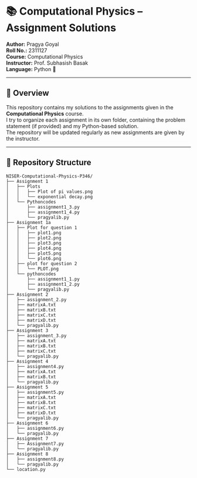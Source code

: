 # 📚 Computational Physics – Assignment Solutions  
   **Author:** Pragya Goyal  
   **Roll No.:** 2311127  
   **Course:** Computational Physics  
   **Instructor:** Prof. Subhasish Basak  
   **Language:** Python 🐍  
    
 ---

## 📖 Overview  
   This repository contains my solutions to the assignments given in the **Computational Physics** course.  
   I try to organize each assignment in its own folder, containing the problem statement (if provided) and my Python-based solution.  
   The repository will be updated regularly as new assignments are given by the instructor.  
    
---

## 📂 Repository Structure    
    NISER-Computational-Physics-P346/
    ├── Assignment 1
    │   ├── Plots
    │   │   ├── Plot of pi values.png
    │   │   └── exponential decay.png
    │   └── Pythoncodes
    │       ├── assignment1_3.py
    │       ├── assignment1_4.py
    │       └── pragyalib.py
    ├── Assignment 1a
    │   ├── Plot for question 1
    │   │   ├── plot1.png
    │   │   ├── plot2.png
    │   │   ├── plot3.png
    │   │   ├── plot4.png
    │   │   ├── plot5.png
    │   │   └── plot6.png
    │   ├── plot for question 2
    │   │   └── PLOT.png
    │   └── pythoncodes
    │       ├── assignment1_1.py
    │       ├── assignment1_2.py
    │       └── pragyalib.py
    ├── Assignment 2
    │   ├── assignment_2.py
    │   ├── matrixA.txt
    │   ├── matrixB.txt
    │   ├── matrixC.txt
    │   ├── matrixD.txt
    │   └── pragyalib.py
    ├── Assignment 3
    │   ├── assignment_3.py
    │   ├── matrixA.txt
    │   ├── matrixB.txt
    │   ├── matrixC.txt
    │   └── pragyalib.py
    ├── Assignment 4
    │   ├── assignment4.py
    │   ├── matrixA.txt
    │   ├── matrixB.txt
    │   └── pragyalib.py
    ├── Assignment 5
    │   ├── assignment5.py
    │   ├── matrixA.txt
    │   ├── matrixB.txt
    │   ├── matrixC.txt
    │   ├── matrixD.txt
    │   └── pragyalib.py
    ├── Assignment 6
    │   ├── assignment6.py
    │   └── pragyalib.py
    ├── Assignment 7
    │   ├── Assignment7.py
    │   └── pragyalib.py
    ├── Assignment 8
    │   ├── assignment8.py
    │   └── pragyalib.py
    └── location.py
